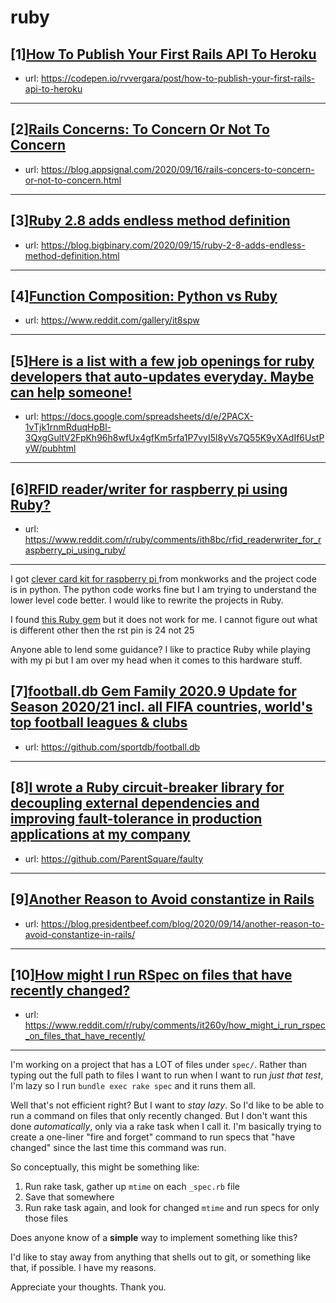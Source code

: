 # ruby
## [1][How To Publish Your First Rails API To Heroku](https://www.reddit.com/r/ruby/comments/itqjbd/how_to_publish_your_first_rails_api_to_heroku/)
- url: https://codepen.io/rvvergara/post/how-to-publish-your-first-rails-api-to-heroku
---

## [2][Rails Concerns: To Concern Or Not To Concern](https://www.reddit.com/r/ruby/comments/itulx6/rails_concerns_to_concern_or_not_to_concern/)
- url: https://blog.appsignal.com/2020/09/16/rails-concers-to-concern-or-not-to-concern.html
---

## [3][Ruby 2.8 adds endless method definition](https://www.reddit.com/r/ruby/comments/itrg19/ruby_28_adds_endless_method_definition/)
- url: https://blog.bigbinary.com/2020/09/15/ruby-2-8-adds-endless-method-definition.html
---

## [4][Function Composition: Python vs Ruby](https://www.reddit.com/r/ruby/comments/it8spw/function_composition_python_vs_ruby/)
- url: https://www.reddit.com/gallery/it8spw
---

## [5][Here is a list with a few job openings for ruby developers that auto-updates everyday. Maybe can help someone!](https://www.reddit.com/r/ruby/comments/it6uzw/here_is_a_list_with_a_few_job_openings_for_ruby/)
- url: https://docs.google.com/spreadsheets/d/e/2PACX-1vTjk1rnmRduqHpBl-3QxgGultV2FpKh96h8wfUx4gfKm5rfa1P7vyI5l8yVs7Q55K9yXAdIf6UstPyW/pubhtml
---

## [6][RFID reader/writer for raspberry pi using Ruby?](https://www.reddit.com/r/ruby/comments/ith8bc/rfid_readerwriter_for_raspberry_pi_using_ruby/)
- url: https://www.reddit.com/r/ruby/comments/ith8bc/rfid_readerwriter_for_raspberry_pi_using_ruby/
---
I got [clever card kit for raspberry pi ](https://github.com/simonmonk/clever_card_kit) from monkworks and the project code is in python. The python code works fine but I am trying to understand the lower level code better. I would like to rewrite the projects in Ruby.

I found [this Ruby gem](https://github.com/atitan/MFRC522_Ruby) but it does not work for me. I cannot figure out what is different other then the rst pin is 24 not 25

Anyone able to lend some guidance? I like to practice Ruby while playing with my pi but I am over my head when it comes to this hardware stuff.
## [7][football.db Gem Family 2020.9 Update for Season 2020/21 incl. all FIFA countries, world's top football leagues &amp; clubs](https://www.reddit.com/r/ruby/comments/it4038/footballdb_gem_family_20209_update_for_season/)
- url: https://github.com/sportdb/football.db
---

## [8][I wrote a Ruby circuit-breaker library for decoupling external dependencies and improving fault-tolerance in production applications at my company](https://www.reddit.com/r/ruby/comments/isrily/i_wrote_a_ruby_circuitbreaker_library_for/)
- url: https://github.com/ParentSquare/faulty
---

## [9][Another Reason to Avoid constantize in Rails](https://www.reddit.com/r/ruby/comments/isz2db/another_reason_to_avoid_constantize_in_rails/)
- url: https://blog.presidentbeef.com/blog/2020/09/14/another-reason-to-avoid-constantize-in-rails/
---

## [10][How might I run RSpec on files that have recently changed?](https://www.reddit.com/r/ruby/comments/it260y/how_might_i_run_rspec_on_files_that_have_recently/)
- url: https://www.reddit.com/r/ruby/comments/it260y/how_might_i_run_rspec_on_files_that_have_recently/
---
I'm working on a project that has a LOT of files under `spec/`. Rather than typing out the full path to files I want to run when I want to run _just that test_, I'm lazy so I run `bundle exec rake spec` and it runs them all.

Well that's not efficient right? But I want to _stay lazy_. So I'd like to be able to run a command on files that only recently changed. But I don't want this done _automatically_, only via a rake task when I call it. I'm basically trying to create a one-liner "fire and forget" command to run specs that "have changed" since the last time this command was run.

So conceptually, this might be something like:

1. Run rake task, gather up `mtime` on each `_spec.rb` file
1. Save that somewhere
1. Run rake task again, and look for changed `mtime` and run specs for only those files

Does anyone know of a **simple** way to implement something like this?

I'd like to stay away from anything that shells out to git, or something like that, if possible. I have my reasons.

Appreciate your thoughts. Thank you.
